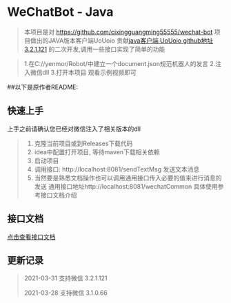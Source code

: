 # WeChatBot - Java

> 本项目是对 https://github.com/cixingguangming55555/wechat-bot 项目做出的JAVA版本客户端UoUoio 贡献[java客户端  UoUoio  github地址 3.2.1.121](https://github.com/UoUoio/WechatBot) 的二次开发,调用一些接口实现了简单的功能

>1.在C://yenmor/Robot/中建立一个document.json规范机器人的发言
>2.注入微信dll
>3.打开本项目
>观看示例视频即可


##以下是原作者README:
## 快速上手

上手之前请确认您已经对微信注入了相关版本的dll

> 1. 克隆当前项目或到Releases下载代码
> 2. idea中配置打开项目, 等待maven下载相关依赖
> 3. 启动项目
> 4. 调用接口: http://localhost:8081/sendTextMsg 发送文本消息 
> 5. 当然要是熟悉文档操作也可以调用通用接口传入必要的值来进行消息的发送 通用接口地址http://localhost:8081/wechatCommon 具体使用参考接口文档介绍

## 接口文档
[点击查看接口文档](https://docs.apipost.cn/view/94356b050fc22d34)

## 更新记录

> 2021-03-31 支持微信 3.2.1.121
>
> 2021-03-28 支持微信 3.1.0.66
